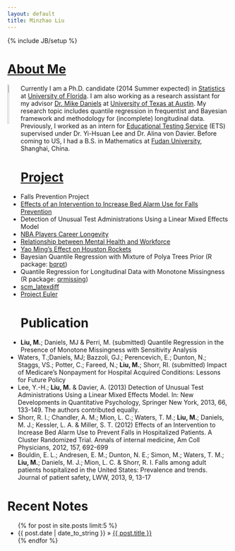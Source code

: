 ```yaml
---
layout: default
title: Minzhao Liu
---
```

{% include JB/setup %}

# [About Me](about.html)

<div style="float:left"><img src="http://i.imgur.com/NSyDqih.jpg"
style="float:left;margin:0 10px 10px 0" width="15%"></div>

Currently I am a Ph.D. candidate (2014 Summer expected) in
[Statistics](http://www.stat.ufl.edu/) at
[University of Florida](http://www.ufl.edu/).
I am also working as a research assistant for my advisor
[Dr. Mike Daniels](http://www.sbs.utexas.edu/mjdaniels/) at
[University of Texas at Austin](http://www.utexas.edu).  My research
topic includes quantile regression in frequentist and Bayesian
framework and methodology for (incomplete) longitudinal data.
Previously, I worked as an intern for
[Educational Testing Service](http://www.ets.org/) (ETS) supervised
under Dr. Yi-Hsuan Lee and Dr. Alina von Davier. Before coming to US,
I had a B.S. in Mathematics at
[Fudan University](http://www.fudan.edu.cn/englishnew/), Shanghai,
China.

# [Project](pages/project.html)

- Falls Prevention Project
- [Effects of an Intervention to Increase Bed Alarm Use for Falls Prevention](http://annals.org/article.aspx?articleid=1392191)
- Detection of Unusual Test Administrations Using a Linear Mixed Effects Model
- [NBA Players Career Longevity](pages/survival-report.pdf)
- [Relationship between Mental Health and Workforce](pages/multi-report.pdf)
- [Yao Ming’s Effect on Houston Rockets](pages/cda-report.pdf)
- Bayesian Quantile Regression with Mixture of Polya Trees Prior (R package: [bqrpt](https://github.com/liuminzhao/bqrpt.git))
- Quantile Regression for Longitudinal Data with Monotone Missingness (R package: [qrmissing](https://github.com/liuminzhao/qrmissing))
- [scm_latexdiff](pages/scm-latexdiff.html)
- [Project Euler](https://github.com/liuminzhao/eulerproject)


# Publication

- **Liu, M.**; Daniels, MJ & Perri, M. (submitted) Quantile Regression in the Presence of Monotone Missingness with Sensitivity Analysis
- Waters, T.;Daniels, MJ; Bazzoli, GJ.; Perencevich, E.; Dunton, N.; Staggs, VS.; Potter, C.; Fareed, N.; **Liu, M.**; Shorr, RI. (submitted) Impact of Medicare’s Nonpayment for Hospital Acquired Conditions: Lessons for Future Policy
- Lee, Y.-H.; **Liu, M.** & Davier, A. (2013) Detection of Unusual Test Administrations Using a Linear Mixed Effects Model. In: New Developments in Quantitative Psychology, Springer New York, 2013, 66, 133-149. The authors contributed equally.
- Shorr, R. I.; Chandler, A. M.; Mion, L. C.; Waters, T. M.; **Liu, M.**; Daniels, M. J.; Kessler, L. A. & Miller, S. T. (2012) Effects of an Intervention to Increase Bed Alarm Use to Prevent Falls in Hospitalized Patients. A Cluster Randomized Trial. Annals of internal medicine, Am Coll Physicians, 2012, 157, 692-699
- Bouldin, E. L.; Andresen, E. M.; Dunton, N. E.; Simon, M.; Waters, T. M.; **Liu, M.**; Daniels, M. J.; Mion, L. C. & Shorr, R. I. Falls among adult patients hospitalized in the United States: Prevalence and trends. Journal of patient safety, LWW, 2013, 9, 13-17


# Recent Notes

<ul class="posts">
{% for post in site.posts limit:5 %}
<li><span>{{ post.date | date_to_string }}</span> &raquo; <a href="{{ BASE_PATH }}{{ post.url }}">{{ post.title }}</a></li>
{% endfor %}
</ul>
